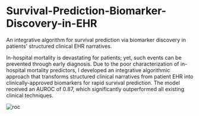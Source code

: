 # Survival-Prediction-Biomarker-Discovery-in-EHR
An integrative algorithm for survival prediction via biomarker discovery in patients' structured clinical EHR narratives.

In-hospital mortality is devastating for patients; yet, such events can be prevented through early diagnosis. Due to the poor characterization of in-hospital mortality predictors, I developed an integrative algorithmic approach that transforms structured clinical narratives from patient EHR into clinically-approved biomarkers for rapid survival prediction. The model received an AUROC of 0.87, which significantly outperformed all existing clinical techniques.

![roc](https://github.com/vrishankc/Survival-Prediction-Biomarker-Discovery-in-EHR/assets/109028447/d44a7d43-c70d-4740-b92e-b7e62a0625dc)

